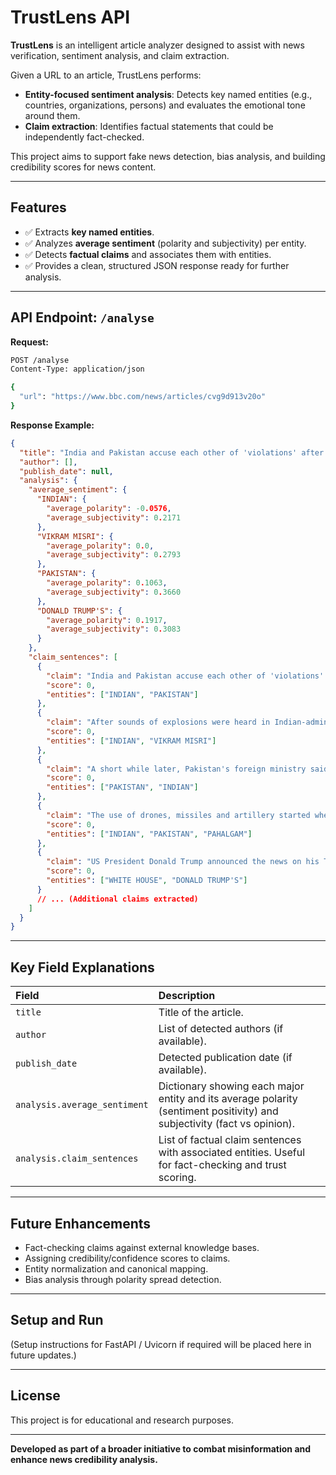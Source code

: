 # TrustLens API

**TrustLens** is an intelligent article analyzer designed to assist with news verification, sentiment analysis, and claim extraction.

Given a URL to an article, TrustLens performs:

* **Entity-focused sentiment analysis**: Detects key named entities (e.g., countries, organizations, persons) and evaluates the emotional tone around them.
* **Claim extraction**: Identifies factual statements that could be independently fact-checked.

This project aims to support fake news detection, bias analysis, and building credibility scores for news content.

---

## Features

* ✅ Extracts **key named entities**.
* ✅ Analyzes **average sentiment** (polarity and subjectivity) per entity.
* ✅ Detects **factual claims** and associates them with entities.
* ✅ Provides a clean, structured JSON response ready for further analysis.

---

## API Endpoint: `/analyse`

**Request:**

```bash
POST /analyse
Content-Type: application/json

{
  "url": "https://www.bbc.com/news/articles/cvg9d913v20o"
}
```

**Response Example:**

```json
{
  "title": "India and Pakistan accuse each other of 'violations' after ceasefire deal",
  "author": [],
  "publish_date": null,
  "analysis": {
    "average_sentiment": {
      "INDIAN": {
        "average_polarity": -0.0576,
        "average_subjectivity": 0.2171
      },
      "VIKRAM MISRI": {
        "average_polarity": 0.0,
        "average_subjectivity": 0.2793
      },
      "PAKISTAN": {
        "average_polarity": 0.1063,
        "average_subjectivity": 0.3660
      },
      "DONALD TRUMP'S": {
        "average_polarity": 0.1917,
        "average_subjectivity": 0.3083
      }
    },
    "claim_sentences": [
      {
        "claim": "India and Pakistan accuse each other of 'violations' after ceasefire deal 2 hours ago Share",
        "score": 0,
        "entities": ["INDIAN", "PAKISTAN"]
      },
      {
        "claim": "After sounds of explosions were heard in Indian-administered Kashmir, India's Foreign Secretary Vikram Misri said there had been 'repeated violations of the understanding we arrived at'.",
        "score": 0,
        "entities": ["INDIAN", "VIKRAM MISRI"]
      },
      {
        "claim": "A short while later, Pakistan's foreign ministry said it remained 'committed to faithful implementation of a ceasefire... notwithstanding the violations being committed by India in some areas'.",
        "score": 0,
        "entities": ["PAKISTAN", "INDIAN"]
      },
      {
        "claim": "The use of drones, missiles and artillery started when India struck targets in Pakistan and Pakistan-administered Kashmir in response to a deadly militant attack in Pahalgam last month.",
        "score": 0,
        "entities": ["INDIAN", "PAKISTAN", "PAHALGAM"]
      },
      {
        "claim": "US President Donald Trump announced the news on his Truth Social Platform on Saturday morning.",
        "score": 0,
        "entities": ["WHITE HOUSE", "DONALD TRUMP'S"]
      }
      // ... (Additional claims extracted)
    ]
  }
}
```

---

## Key Field Explanations

| Field                        | Description                                                                                                              |
| :--------------------------- | :----------------------------------------------------------------------------------------------------------------------- |
| `title`                      | Title of the article.                                                                                                    |
| `author`                     | List of detected authors (if available).                                                                                 |
| `publish_date`               | Detected publication date (if available).                                                                                |
| `analysis.average_sentiment` | Dictionary showing each major entity and its average polarity (sentiment positivity) and subjectivity (fact vs opinion). |
| `analysis.claim_sentences`   | List of factual claim sentences with associated entities. Useful for fact-checking and trust scoring.                    |

---

## Future Enhancements

* Fact-checking claims against external knowledge bases.
* Assigning credibility/confidence scores to claims.
* Entity normalization and canonical mapping.
* Bias analysis through polarity spread detection.

---

## Setup and Run

(Setup instructions for FastAPI / Uvicorn if required will be placed here in future updates.)

---

## License

This project is for educational and research purposes.

---

**Developed as part of a broader initiative to combat misinformation and enhance news credibility analysis.**
